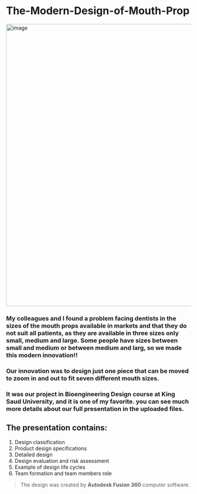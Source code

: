 # The-Modern-Design-of-Mouth-Prop
<img width="768" alt="image" src="https://user-images.githubusercontent.com/88155243/128798308-24ea8561-9548-4ceb-93fd-e89fa5684149.png">

### My colleagues and I found a problem facing dentists in the sizes of the mouth props available in markets and that they do not suit all patients, as they are available in three sizes only small, medium and large. Some people have sizes between small and medium or between medium and larg, so we made this modern innovation!!

### Our innovation was to design just one piece that can be moved to zoom in and out to fit seven different mouth sizes.

### It was our project in **Bioengineering Design** course at King Saud University, and it is one of my favorite. you can see much more details about our full presentation in the uploaded files.

## The presentation contains:
1. Design classification
2. Product design specifications
3. Detailed design
4. Design evaluation and risk assessment
5. Example of design life cycles
6. Team formation and team members role


> The design was created by **Autodesk Fusion 360** computer software.
